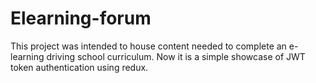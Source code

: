 # Elearning-forum
This project was intended to house content needed to complete an e-learning driving school curriculum. Now it is a simple showcase of JWT token authentication using redux.
